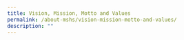 ```yaml
---
title: Vision, Mission, Motto and Values
permalink: /about-mshs/vision-mission-motto-and-values/
description: ""
---
```


